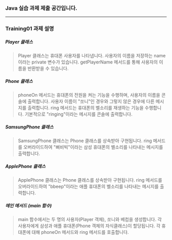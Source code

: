 ### Java 실습 과제 제출 공간입니다.

----

### Training01 과제 설명

##### Player 클래스
> Player 클래스는 휴대폰 사용자를 나타냅니다. 사용자의 이름을 저장하는 name이라는 private 변수가 있습니다. getPlayerName 메서드를 통해 사용자의 이름을 반환받을 수 있습니다.

##### Phone 클래스
> phoneOn 메서드는 휴대폰의 전원을 켜는 기능을 수행하며, 사용자의 이름을 콘솔에 출력합니다. 사용자 이름이 "쏘니"인 경우와 그렇지 않은 경우에 다른 메시지를 출력합니다. ring 메서드는 휴대폰의 벨소리를 재생하는 기능을 수행합니다. 기본적으로 "ringing"이라는 메시지를 콘솔에 출력합니다.

##### SamsungPhone 클래스
> SamsungPhone 클래스는 Phone 클래스를 상속받아 구현됩니다. ring 메서드를 오버라이드하여 "삐비빅"이라는 삼성 휴대폰의 벨소리를 나타내는 메시지를 출력합니다.

##### ApplePhone 클래스
> ApplePhone 클래스는 Phone 클래스를 상속받아 구현됩니다. ring 메서드를 오버라이드하여 "bbeep"이라는 애플 휴대폰의 벨소리를 나타내는 메시지를 출력합니다.

##### 메인 메서드 (main 함수)
> main 함수에서는 두 명의 사용자(Player 객체), 쏘니와 베컴을 생성합니다. 각 사용자에게 삼성과 애플 휴대폰(Phone 객체의 자식클래스)이 할당됩니다. 각 휴대폰에 대해 phoneOn 메서드와 ring 메서드를 호출합니다.